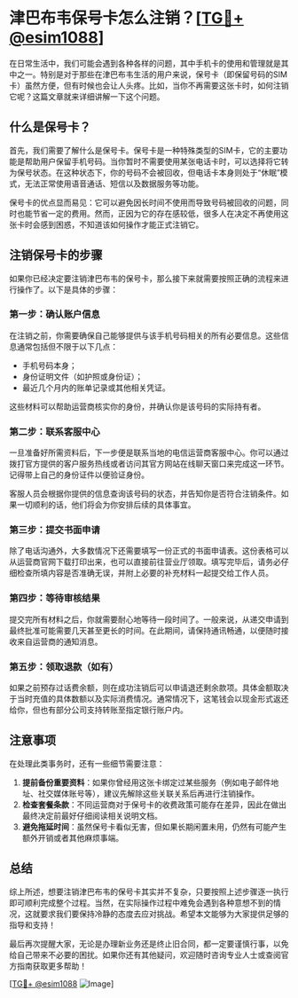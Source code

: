 # 津巴布韦保号卡怎么注销？[[TG💪+ @esim1088](https://t.me/s/esim1088)]

在日常生活中，我们可能会遇到各种各样的问题，其中手机卡的使用和管理就是其中之一。特别是对于那些在津巴布韦生活的用户来说，保号卡（即保留号码的SIM卡）虽然方便，但有时候也会让人头疼。比如，当你不再需要这张卡时，如何注销它呢？这篇文章就来详细讲解一下这个问题。

## 什么是保号卡？

首先，我们需要了解什么是保号卡。保号卡是一种特殊类型的SIM卡，它的主要功能是帮助用户保留手机号码。当你暂时不需要使用某张电话卡时，可以选择将它转为保号状态。在这种状态下，你的号码不会被回收，但电话卡本身则处于“休眠”模式，无法正常使用语音通话、短信以及数据服务等功能。

保号卡的优点显而易见：它可以避免因长时间不使用而导致号码被回收的问题，同时也能节省一定的费用。然而，正因为它的存在感较低，很多人在决定不再使用这张卡时会感到困惑，不知道该如何操作才能正式注销它。

## 注销保号卡的步骤

如果你已经决定要注销津巴布韦的保号卡，那么接下来就需要按照正确的流程来进行操作了。以下是具体的步骤：

### 第一步：确认账户信息

在注销之前，你需要确保自己能够提供与该手机号码相关的所有必要信息。这些信息通常包括但不限于以下几点：
- 手机号码本身；
- 身份证明文件（如护照或身份证）；
- 最近几个月内的账单记录或其他相关凭证。

这些材料可以帮助运营商核实你的身份，并确认你是该号码的实际持有者。

### 第二步：联系客服中心

一旦准备好所需资料后，下一步便是联系当地的电信运营商客服中心。你可以通过拨打官方提供的客户服务热线或者访问其官方网站在线聊天窗口来完成这一环节。记得带上自己的身份证件以便验证身份。

客服人员会根据你提供的信息查询该号码的状态，并告知你是否符合注销条件。如果一切顺利的话，他们将会为你安排后续的具体事宜。

### 第三步：提交书面申请

除了电话沟通外，大多数情况下还需要填写一份正式的书面申请表。这份表格可以从运营商官网下载打印出来，也可以直接前往营业厅领取。填写完毕后，请务必仔细检查所填内容是否准确无误，并附上必要的补充材料一起提交给工作人员。

### 第四步：等待审核结果

提交完所有材料之后，你就需要耐心地等待一段时间了。一般来说，从递交申请到最终批准可能需要几天甚至更长的时间。在此期间，请保持通讯畅通，以便随时接收来自运营商的通知消息。

### 第五步：领取退款（如有）

如果之前预存过话费余额，则在成功注销后可以申请退还剩余款项。具体金额取决于当时充值的具体数额以及实际消费情况。通常情况下，这笔钱会以现金形式返还给你，但也有部分公司支持转账至指定银行账户内。

## 注意事项

在处理此类事务时，还有一些细节需要注意：

1. **提前备份重要资料**：如果你曾经用这张卡绑定过某些服务（例如电子邮件地址、社交媒体账号等），建议先解除这些关联关系后再进行注销操作。
2. **检查套餐条款**：不同运营商对于保号卡的收费政策可能存在差异，因此在做出最终决定前最好仔细阅读相关说明文档。
3. **避免拖延时间**：虽然保号卡看似无害，但如果长期闲置未用，仍然有可能产生额外开销或者其他麻烦事端。

## 总结

综上所述，想要注销津巴布韦的保号卡其实并不复杂，只要按照上述步骤逐一执行即可顺利完成整个过程。当然，在实际操作过程中难免会遇到各种意想不到的情况，这就要求我们要保持冷静的态度去应对挑战。希望本文能够为大家提供足够的指导和支持！

最后再次提醒大家，无论是办理新业务还是终止旧合同，都一定要谨慎行事，以免给自己带来不必要的困扰。如果你还有其他疑问，欢迎随时咨询专业人士或查阅官方指南获取更多帮助！

[[TG💪+ @esim1088](https://t.me/s/esim1088) ![Image](https://i.postimg.cc/4NQfJmqS/Snipaste-2025-05-13-00-14-12.png)]